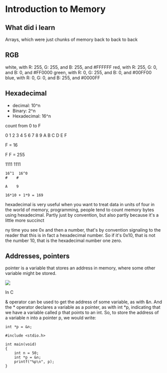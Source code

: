 # Introduction to Memory

## What did i learn

Arrays, which were just chunks of memory back to back to back

## RGB

white, with R: 255, G: 255, and B: 255, and #FFFFFF
red, with R: 255, G: 0, and B: 0, and #FF0000
green, with R: 0, G: 255, and B: 0, and #00FF00
blue, with R: 0, G: 0, and B: 255, and #0000FF

## Hexadecimal

- decimal: 10^n
- Binary: 2^n
- Hexadecimal: 16^n

count from 0 to F

0 1 2 3 4 5 6 7 8 9 A B C D E F

F = 16

F     F = 255 

1111 1111 

```
16^1  16^0
#    #

A    9

16*10 + 1*9 = 169

```

hexadecimal is very useful when you want to treat data in units of four
in the world of memory, programming, people tend to count memory bytes using hexadecimal. Partly just by convention, but also partly because it's a little more succinct 

ny time you see 0x and then a number, that's by convention  signaling to the reader that this is in fact a hexadecimal number. So if it's 0x10, that is not the number 10, that is the hexadecimal number one zero. 


## Addresses, pointers

pointer is a variable that stores an address in memory, where some other variable might be stored.

<img src= "https://cs50.harvard.edu/x/2022/notes/4/addresses.png">

In C

& operator can be used to get the address of some variable, as with &n. And the * operator declares a variable as a pointer, as with int *p, indicating that we have a variable called p that points to an int. So, to store the address of a variable n into a pointer p, we would write:

<code>int *p = &n;</code>

```
#include <stdio.h>

int main(void)
{
    int n = 50;
    int *p = &n;
    printf("%p\n", p);
}

```


